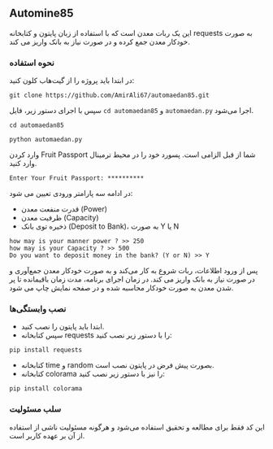 ## Automine85

این یک ربات معدن است که با استفاده از زبان پایتون و کتابخانه requests به صورت خودکار معدن جمع کرده و در صورت نیاز به بانک واریز می کند.

### نحوه استفاده

در ابتدا باید پروژه را از گیت‌هاب کلون کنید:
```
git clone https://github.com/AmirAli67/automaedan85.git
```

سپس با اجرای دستور زیر، فایل `cd automaedan85` و `automaedan.py` اجرا می‌شود.
```
cd automaedan85
```
```
python automaedan.py
```

وارد کردن Fruit Passport شما از قبل الزامی است. پسورد خود را در محیط ترمینال وارد کنید.

```
Enter Your Fruit Passport: **********
```

در ادامه سه پارامتر ورودی تعیین می شود:

- قدرت منفعت معدن (Power)
- ظرفیت معدن (Capacity)
- ذخیره توی بانک (Deposit to Bank)، به صورت Y یا N

```
how may is your manner power ? >> 250
how may is your Capacity ? >> 500
Do you want to deposit money in the bank? (Y or N) >> Y
```

پس از ورود اطلاعات، ربات شروع به کار می‌کند و به صورت خودکار معدن جمع‌آوری و در صورت نیاز به بانک واریز می کند. در زمان اجرای برنامه، مدت زمان باقیمانده تا پر شدن معدن به صورت خودکار محاسبه شده و در صفحه نمایش چاپ می شود.

### نصب وابستگی‌ها

- ابتدا باید پایتون را نصب کنید.
- سپس کتابخانه requests را با دستور زیر نصب کنید:
```
pip install requests
```

- کتابخانه time و random بصورت پیش فرض در پایتون نصب است.
- کتابخانه colorama را نیز با دستور زیر نصب کنید:
```
pip install colorama
``` 

### سلب مسئولیت

این کد فقط برای مطالعه و تحقیق استفاده می‌شود و هرگونه مسئولیت ناشی از استفاده از آن بر عهده کاربر است.
